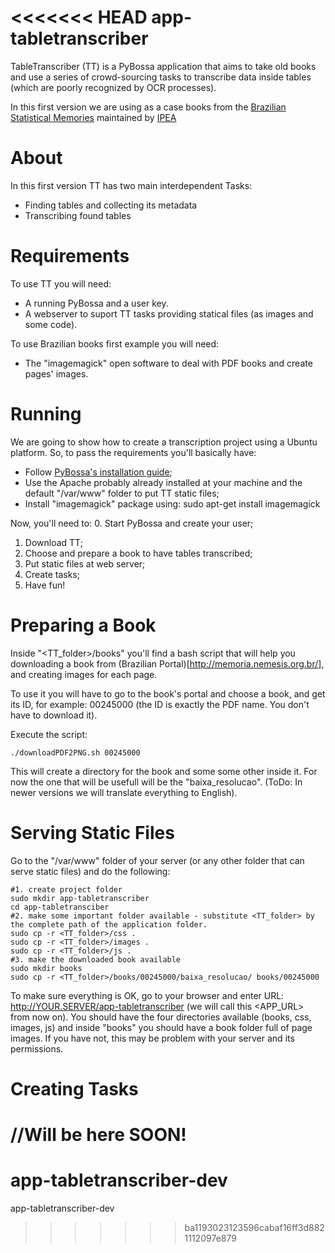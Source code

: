 <<<<<<< HEAD
app-tabletranscriber
====================

TableTranscriber (TT) is a PyBossa application that aims to take old books and use a series of crowd-sourcing tasks to transcribe data inside tables (which are poorly recognized by OCR processes).

In this first version we are using as a case books from the [Brazilian Statistical Memories](http://memoria.nemesis.org.br/) maintained by [IPEA](http://www.ipea.gov.br/portal/)

About
=====

In this first version TT has two main interdependent Tasks:
  * Finding tables and collecting its metadata
  * Transcribing found tables

Requirements
============

To use TT you will need:
  * A running PyBossa and a user key.
  * A webserver to suport TT tasks providing statical files (as images and some code).

To use Brazilian books first example you will need:
  * The "imagemagick" open software to deal with PDF books and create pages' images.

Running
=======

We are going to show how to create a transcription project using a Ubuntu platform. So, to pass the requirements you'll basically have:
  * Follow [PyBossa's installation guide](http://pybossa.readthedocs.org/en/latest/install.html);
  * Use the Apache probably already installed at your machine and the default "/var/www" folder to put TT static files;
  * Install "imagemagick" package using: sudo apt-get install imagemagick

Now, you'll need to:
  0. Start PyBossa and create your user;
  1. Download TT;
  2. Choose and prepare a book to have tables transcribed;
  3. Put static files at web server;
  4. Create tasks;
  5. Have fun!

Preparing a Book
================

Inside "<TT_folder>/books" you'll find a bash script that will help you downloading a book from (Brazilian Portal)[http://memoria.nemesis.org.br/], and creating images for each page.

To use it you will have to go to the book's portal and choose a book, and get its ID, for example: 00245000 (the ID is exactly the PDF name. You don't have to download it).

Execute the script:
```
./downloadPDF2PNG.sh 00245000
```
This will create a directory for the book and some some other inside it. For now the one that will be usefull will be the "baixa_resolucao". (ToDo: In newer versions we will translate everything to English).

Serving Static Files
====================

Go to the "/var/www" folder of your server (or any other folder that can serve static files) and do the following:
```
#1. create project folder
sudo mkdir app-tabletranscriber
cd app-tabletransciber
#2. make some important folder available - substitute <TT_folder> by the complete path of the application folder.
sudo cp -r <TT_folder>/css .
sudo cp -r <TT_folder>/images .
sudo cp -r <TT_folder>/js .
#3. make the downloaded book available
sudo mkdir books
sudo cp -r <TT_folder>/books/00245000/baixa_resolucao/ books/00245000
```

To make sure everything is OK, go to your browser and enter URL: http://YOUR.SERVER/app-tabletranscriber (we will call this <APP_URL> from now on). You should have the four directories available (books, css, images, js) and inside "books" you should have a book folder full of page images. If you have not, this may be problem with your server and its permissions.

Creating Tasks
==============

//Will be here SOON!
=======
app-tabletranscriber-dev
========================

app-tabletranscriber-dev
>>>>>>> ba1193023123596cabaf16ff3d8821112097e879
